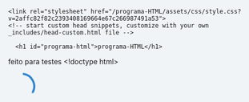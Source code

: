 <!DOCTYPE html>
<html lang="en-US">
  <head>
    <meta charset="UTF-8">
    <meta http-equiv="X-UA-Compatible" content="IE=edge">
    <meta name="viewport" content="width=device-width, initial-scale=1">

<!-- Begin Jekyll SEO tag v2.8.0 -->
<title>programa-HTML | feito para testes</title>
<meta name="generator" content="Jekyll v3.9.2" />
<meta property="og:title" content="programa-HTML" />
<meta property="og:locale" content="en_US" />
<meta name="description" content="feito para testes" />
<meta property="og:description" content="feito para testes" />
<link rel="canonical" href="https://evogenm.github.io/programa-HTML/" />
<meta property="og:url" content="https://evogenm.github.io/programa-HTML/" />
<meta property="og:site_name" content="programa-HTML" />
<meta property="og:type" content="website" />
<meta name="twitter:card" content="summary" />
<meta property="twitter:title" content="programa-HTML" />
<script type="application/ld+json">
{"@context":"https://schema.org","@type":"WebSite","description":"feito para testes","headline":"programa-HTML","name":"programa-HTML","url":"https://evogenm.github.io/programa-HTML/"}</script>
<!-- End Jekyll SEO tag -->

    <link rel="stylesheet" href="/programa-HTML/assets/css/style.css?v=2affc82f82c2393408169664e67c266987491a53">
    <!-- start custom head snippets, customize with your own _includes/head-custom.html file -->

<!-- Setup Google Analytics -->



<!-- You can set your favicon here -->
<!-- link rel="shortcut icon" type="image/x-icon" href="/programa-HTML/favicon.ico" -->

<!-- end custom head snippets -->

  </head>
  <body>
    <div class="container-lg px-3 my-5 markdown-body">
      

      <h1 id="programa-html">programa-HTML</h1>
<p>feito para testes 
&lt;!doctype html&gt;</p>
<html moznomarginboxes="">
<head>
  <meta charset="utf-8" />
  <title></title>
</head>
<body>
  
  <div id="root">
    <style>
  html,
  body,
  #root,
  .static-wrapper-nh36 {
    height: 100%;
    width: 100%;
    margin: 0;
    background-color: #f0f4f7;
  }

  .static-wrapper-nh36 {
    display: flex;
    flex-direction: column;
  }

  .static-header-nh36 {
    height: 48px; background-color: #fff; -webkit-box-shadow: 0 1px 5px 0 rgba(41, 85, 115, .21); box-shadow: 0 1px 5px 0 rgba(41, 85, 115, .21);
  }
</style>

<div class="static-wrapper-nh36">
  <div class="static-header-nh36"></div>
  
<style>
  .static-wsr-loader-nh36 {
    flex: 1;
    justify-content: center;
  }
  @keyframes static-wsr-loader-rotation-nh36 {
    100% {
      transform: rotate(360deg);
    }
  }
  .static-wsr-loader-nh36 {
    display: inline-flex;
    flex-direction: column;
    align-items: center;
  }
  .static-wsr-loader-arcs-container-nh36 {
    position: relative;
  }
  .static-wsr-loader-dark-arc-nh36 {
    stroke: #2b81cb;
  }
  .static-wsr-loader-light-arc-container-nh36,
  .static-wsr-loader-light-arc-nh36,
  .static-wsr-loader-dark-arc-nh36 {
    position: absolute;
    top: 0;
    left: 0;
    width: 100%;
    height: 100%;
  }
  .static-wsr-loader-light-arc-nh36,
  .static-wsr-loader-dark-arc-nh36 {
    fill: none;
    stroke-linecap: round;
  }
  .static-wsr-loader-text-placeholder-nh36 {
    margin-top: 24px;
  }
  .static-wsr-loader-arcs-container-nh36 {
    width: 54px;
    height: 54px;
  }
  .static-wsr-loader-light-arc-nh36 {
    animation: static-wsr-loader-rotation-nh36 666ms ease-in-out infinite;
  }
  .static-wsr-loader-light-arc-container-nh36,
  .static-wsr-loader-dark-arc-nh36 {
    animation: static-wsr-loader-rotation-nh36 2s linear infinite;
  }
  .static-wsr-loader-light-arc-nh36 {
    stroke: #c1e4fe;
  }
  .static-wsr-loader-text-placeholder-nh36:after {
    content: ' ';
    white-space: pre;
    font: 10px/12px;
  }
</style>
<div class="static-wsr-loader-nh36">
  <div class="static-wsr-loader-arcs-container-nh36">
    <div class="static-wsr-loader-light-arc-container-nh36">
      <svg xmlns="http://www.w3.org/2000/svg" viewBox="-27 -27 54 54" class="static-wsr-loader-light-arc-nh36">
        <path stroke-width="4" d="M 23.776412907378838 7.7254248593736845 A 25 25 0 0 0 1.5308084989341915e-15 -25"></path>
      </svg>
    </div>
    <svg xmlns="http://www.w3.org/2000/svg" viewBox="-27 -27 54 54" class="static-wsr-loader-dark-arc-nh36">
      <path stroke-width="4" d="M 23.776412907378838 7.7254248593736845 A 25 25 0 0 0 1.5308084989341915e-15 -25"></path>
    </svg>
  </div>
  <div class="static-wsr-loader-text-placeholder-nh36"></div>
</div>

</div>

  </div>
  
  <script src="//static.parastorage.com/services/cookie-consent-policy-client/1.717.0/app.bundle.min.js" crossorigin=""></script>
  <script src="//static.parastorage.com/services/tag-manager-client/1.427.0/hostTags.bundle.min.js" crossorigin=""></script>

  <script>
  // polyfill performance.now
  !function(){if("performance"in window==0&&(window.performance={}),Date.now=Date.now||function(){return(new Date).getTime()},"now"in window.performance==0){var n=Date.now();performance.timing&&performance.timing.navigationStart&&(n=performance.timing.navigationStart),window.performance.now=function(){return Date.now()-n}}}();
</script>

<script>
  window.__bi_time_to_first_byte__ = performance.now();
</script>

  <script src="https://static.parastorage.com/unpkg/@sentry/browser@5.30.0/build/bundle.min.js" crossorigin="anonymous"></script>


<script>
  if (typeof Sentry !== 'undefined') {
    Sentry.init({
      dsn: 'https://221c371a627141ac981c81bbb6c1e08a@sentry.wixpress.com/193',
      release: 'business-manager@1.9435.0',
      environment: 'production'
    });
    Sentry.configureScope(function (scope) {
      scope.setUser({ id: 'fe81b215-7f61-4dd8-81cb-ea18f7e9fa53' });
    }); 
    
    // TODO: Add global onerror handler and possibly more context data to scope.
  }
</script>
</body></html>


      
    </div>
    <script src="https://cdnjs.cloudflare.com/ajax/libs/anchor-js/4.1.0/anchor.min.js" integrity="sha256-lZaRhKri35AyJSypXXs4o6OPFTbTmUoltBbDCbdzegg=" crossorigin="anonymous"></script>
    <script>anchors.add();</script>
  </body>
</html>
